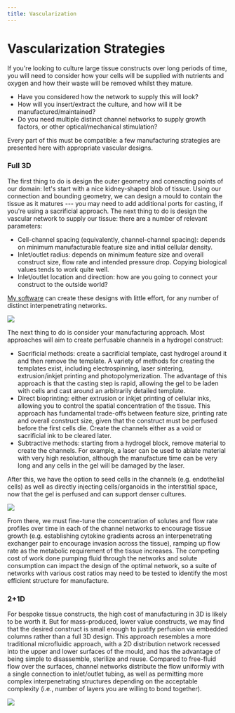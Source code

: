 ```yaml
---
title: Vascularization 
---
```


# Vascularization Strategies

If you're looking to culture large tissue constructs over long periods of time, you will need to consider how your cells will be supplied with nutrients and oxygen and how their waste will be removed whilst they mature.
- Have you considered how the network to supply this will look?
- How will you insert/extract the culture, and how will it be manufactured/maintained?
- Do you need multiple distinct channel networks to supply growth factors, or other optical/mechanical stimulation?

Every part of this must be compatible: a few manufacturing strategies are presented here with appropriate vascular designs.

### Full 3D
The first thing to do is design the outer geometry and conencting points of our domain: let's start with a nice kidney-shaped blob of tissue.
Using our connection and bounding geometry, we can design a mould to contain the tissue as it matures --- you may need to add additional ports for casting, if you're using a sacrificial approach.
The next thing to do is design the vascular network to supply our tissue: there are a number of relevant parameters:
- Cell-channel spacing (equivalently, channel-channel spacing): depends on minimum manufacturable feature size and initial cellular density.
- Inlet/outlet radius: depends on minimum feature size and overall construct size, flow rate and intended pressure drop. Copying biological values tends to work quite well.
- Inlet/outlet location and direction: how are you going to connect your construct to the outside world?

[My software](/research/vascularization) can create these designs with little effort, for any number of distinct interpenetrating networks.

<img src="https://i.postimg.cc/Pf1ZFL6T/vasculature.png"/>

The next thing to do is consider your manufacturing approach.
Most approaches will aim to create perfusable channels in a hydrogel construct:
- Sacrificial methods: create a sacrificial template, cast hydrogel around it and then remove the template.
A variety of methods for creating the templates exist, including electrospinning, laser sintering, extrusion/inkjet printing and photopolymerization.
The advantage of this approach is that the casting step is rapid, allowing the gel to be laden with cells and cast around an arbitrarily detailed template.
- Direct bioprinting: either extrusion or inkjet printing of cellular inks, allowing you to control the spatial concentration of the tissue.
This approach has fundamental trade-offs between feature size, printing rate and overall construct size, given that the construct must be perfused before the first cells die.
Create the channels either as a void or sacrificial ink to be cleared later.
- Subtractive methods: starting from a hydrogel block, remove material to create the channels.
For example, a laser can be used to ablate material with very high resolution, although the manufacture time can be very long and any cells in the gel will be damaged by the laser.

After this, we have the option to seed cells in the channels (e.g. endothelial cells) as well as directly injecting cells/organoids in the interstitial space, now that the gel is perfused and can support denser cultures.

<img src="https://i.postimg.cc/s2Jqcftc/vasculature-manufacturing.png"/>

From there, we must fine-tune the concentration of solutes and flow rate profiles over time in each of the channel networks to encourage tissue growth (e.g. establishing cytokine gradients across an interpenetrating exchanger pair to encourage invasion across the tissue), ramping up flow rate as the metabolic requirement of the tissue increases.
The competing cost of work done pumping fluid through the networks and solute consumption can impact the design of the optimal network, so a suite of networks with various cost ratios may need to be tested to identify the most efficient structure for manufacture.

### 2+1D
For bespoke tissue constructs, the high cost of manufacturing in 3D is likely to be worth it.
But for mass-produced, lower value constructs, we may find that the desired construct is small enough to justify perfusion via embedded columns rather than a full 3D design.
This approach resembles a more traditional microfluidic approach, with a 2D distribution network recessed into the upper and lower surfaces of the mould, and has the advantage of being simple to disassemble, sterilize and reuse.
Compared to free-fluid flow over the surfaces, channel networks distribute the flow uniformly with a single connection to inlet/outlet tubing, as well as permitting more complex interpenetrating structures depending on the acceptable complexity (i.e., number of layers you are willing to bond together).

<img src="https://i.postimg.cc/6q1f6gFn/reusable.png"/>
